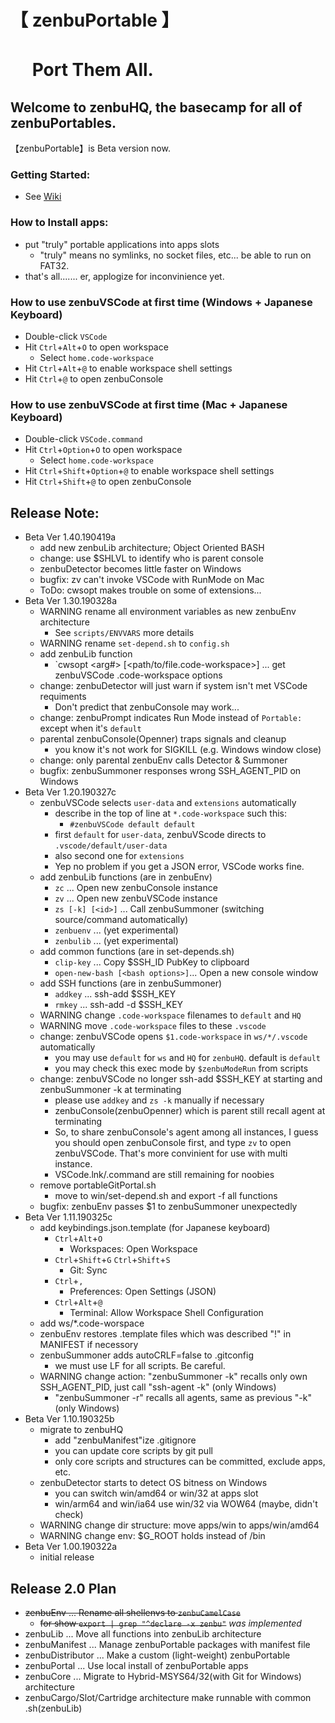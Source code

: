 # 【 zenbuPortable 】
# 　 Port Them All.
## Welcome to zenbuHQ, the basecamp for all of zenbuPortables.
【zenbuPortable】is Beta version now.


### Getting Started:
- See [Wiki](https://github.com/jtFuruhata/zenbuHQ/wiki)

### How to Install apps:
- put "truly" portable applications into apps slots
    - "truly" means no symlinks, no socket files, etc... be able to run on FAT32.
- that's all....... er,  applogize for inconvinience yet.

### How to use zenbuVSCode at first time (Windows + Japanese Keyboard)

- Double-click `VSCode`
- Hit `Ctrl`+`Alt`+`O` to open workspace
    - Select `home.code-workspace`
- Hit `Ctrl`+`Alt`+`@` to enable workspace shell settings
- Hit `Ctrl`+`@` to open zenbuConsole

### How to use zenbuVSCode at first time (Mac + Japanese Keyboard)

- Double-click `VSCode.command`
- Hit `Ctrl`+`Option`+`O` to open workspace
    - Select `home.code-workspace`
- Hit `Ctrl`+`Shift`+`Option`+`@` to enable workspace shell settings
- Hit `Ctrl`+`Shift`+`@` to open zenbuConsole

## Release Note:
- Beta Ver 1.40.190419a
    - add new zenbuLib architecture; Object Oriented BASH
    - change: use $SHLVL to identify who is parent console
    - zenbuDetector becomes little faster on Windows
    - bugfix: zv can't invoke VSCode with RunMode on Mac
    - ToDo: cwsopt makes trouble on some of extensions...
- Beta Ver 1.30.190328a
    - WARNING rename all environment variables as new zenbuEnv architecture
        - See `scripts/ENVVARS` more details
    - WARNING rename `set-depend.sh` to `config.sh`
    - add zenbuLib function
        - `cwsopt <arg#> [<path/to/file.code-workspace>] ... get zenbuVSCode .code-workspace options
    - change: zenbuDetector will just warn if system isn't met VSCode requiments
        - Don't predict that zenbuConsole may work...
    - change: zenbuPrompt indicates Run Mode instead of `Portable:` except when it's `default`
    - parental zenbuConsole(Openner) traps signals and cleanup
        - you know it's not work for SIGKILL (e.g. Windows window close)
    - change: only parental zenbuEnv calls Detector & Summoner 
    - bugfix: zenbuSummoner responses wrong SSH_AGENT_PID on Windows
- Beta Ver 1.20.190327c
    - zenbuVSCode selects `user-data` and `extensions` automatically
        - describe in the top of line at `*.code-workspace` such this:
            - `#zenbuVSCode default default`
        - first `default` for `user-data`, zenbuVScode directs to `.vscode/default/user-data`
        - also second one for `extensions`
        - Yep no problem if you get a JSON error, VSCode works fine.
    - add zenbuLib functions (are in zenbuEnv)
        - `zc` ... Open new zenbuConsole instance
        - `zv` ... Open new zenbuVSCode instance
        - `zs [-k] [<id>]` ... Call zenbuSummoner (switching source/command automatically)
        - `zenbuenv` ... (yet experimental)
        - `zenbulib` ... (yet experimental)
    - add common functions (are in set-depends.sh)
        - `clip-key` ... Copy $SSH_ID PubKey to clipboard
        - `open-new-bash [<bash options>]`... Open a new console window
    - add SSH functions (are in zenbuSummoner)
        - `addkey` ... ssh-add $SSH_KEY
        - `rmkey`  ... ssh-add -d $SSH_KEY
    - WARNING change `.code-workspace` filenames to `default` and `HQ`
    - WARNING move `.code-workspace` files to these `.vscode`
    - change: zenbuVSCode opens `$1.code-workspace` in `ws/*/.vscode` automatically
        - you may use `default` for `ws` and `HQ` for `zenbuHQ`. default is `default`
        - you may check this exec mode by `$zenbuModeRun` from scripts
    - change: zenbuVSCode no longer ssh-add $SSH_KEY at starting and zenbuSummoner -k at terminating
        - please use `addkey` and `zs -k` manually if necessary
        - zenbuConsole(zenbuOpenner) which is parent still recall agent at terminating
        - So, to share zenbuConsole's agent among all instances, I guess you should open zenbuConsole first, and type `zv` to open zenbuVSCode. That's more convinient for use with multi instance.
        - VSCode.lnk/.command are still remaining for noobies
    - remove portableGitPortal.sh
        - move to win/set-depend.sh and export -f all functions
    - bugfix: zenbuEnv passes $1 to zenbuSummoner unexpectedly
- Beta Ver 1.11.190325c
    - add keybindings.json.template (for Japanese keyboard)
        - `Ctrl`+`Alt`+`O`
            - Workspaces: Open Workspace
        - `Ctrl`+`Shift`+`G` `Ctrl`+`Shift`+`S`
            - Git: Sync
        - `Ctrl`+`,`
            - Preferences: Open Settings (JSON)
        - `Ctrl`+`Alt`+`@`
            - Terminal: Allow Workspace Shell Configuration
    - add ws/*.code-worspace
    - zenbuEnv restores .template files which was described "!" in MANIFEST if necessory
    - zenbuSummoner adds autoCRLF=false to .gitconfig
        - we must use LF for all scripts. Be careful.
    - WARNING change action: "zenbuSummoner -k" recalls only own SSH_AGENT_PID, just call "ssh-agent -k" (only Windows)
        - "zenbuSummoner -r" recalls all agents, same as previous "-k" (only Windows)
- Beta Ver 1.10.190325b
    - migrate to zenbuHQ
        - add "zenbuManifest"ize .gitignore
        - you can update core scripts by git pull
        - only core scripts and structures can be committed, exclude apps, etc. 
    - zenbuDetector starts to detect OS bitness on Windows
        - you can switch win/amd64 or win/32 at apps slot
        - win/arm64 and win/ia64 use win/32 via WOW64 (maybe, didn't check)
    - WARNING change dir structure: move apps/win to apps/win/amd64
    - WARNING change env: $G_ROOT holds instead of /bin
- Beta Ver 1.00.190322a
    - initial release


## Release 2.0 Plan
- ~~zenbuEnv ... Rename all shellenvs to `zenbuCamelCase`~~
    - ~~for show `export | grep "^declare -x zenbu"`~~
    *was implemented*
- zenbuLib ... Move all functions into zenbuLib architecture
- zenbuManifest ... Manage zenbuPortable packages with manifest file
- zenbuDistributor ... Make a custom (light-weight) zenbuPortable
- zenbuPortal ... Use local install of zenbuPortable apps
- zenbuCore ... Migrate to Hybrid-MSYS64/32(with Git for Windows) architecture
- zenbuCargo/Slot/Cartridge architecture make runnable with common .sh(zenbuLib)
